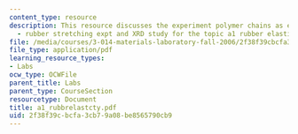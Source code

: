 ```yaml
---
content_type: resource
description: This resource discusses the experiment polymer chains as entropy springs
  - rubber stretching expt and XRD study for the topic a1 rubber elasticity.
file: /media/courses/3-014-materials-laboratory-fall-2006/2f38f39cbcfa3cb79a08be8565790cb9_a1_rubbrelastcty.pdf
file_type: application/pdf
learning_resource_types:
- Labs
ocw_type: OCWFile
parent_title: Labs
parent_type: CourseSection
resourcetype: Document
title: a1_rubbrelastcty.pdf
uid: 2f38f39c-bcfa-3cb7-9a08-be8565790cb9
---
```

